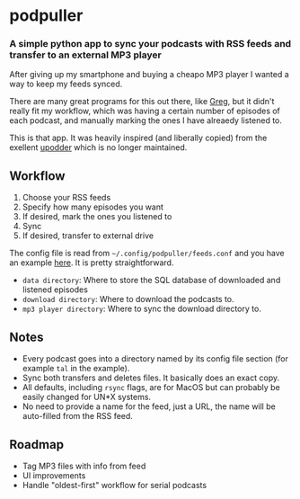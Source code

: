 # podpuller

### A simple python app to sync your podcasts with RSS feeds and transfer to an external MP3 player

After giving up my smartphone and buying a cheapo MP3 player I wanted a way to keep my feeds synced. 

There are many great programs for this out there, like [Greg](https://github.com/manolomartinez/greg/), but it didn't really fit my workflow, which was having a certain number of episodes of each podcast, and manually marking the ones I have alreaedy listened to. 

This is that app. It was heavily inspired (and liberally copied) from the exellent [upodder](https://github.com/m3nu/upodder) which is no longer maintained. 

## Workflow

1. Choose your RSS feeds
2. Specify how many episodes you want
3. If desired, mark the ones you listened to
4. Sync
5. If desired, transfer to external drive

The config file is read from `~/.config/podpuller/feeds.conf` and you have an example [here](https://github.com/guyhoffman/podpuller/blob/main/feeds.example.conf). It is pretty straightforward. 

- `data directory`: Where to store the SQL database of downloaded and listened episodes
- `download directory`: Where to download the podcasts to. 
- `mp3 player directory`: Where to sync the download directory to. 

## Notes

- Every podcast goes into a directory named by its config file section (for example `tal` in the example).
- Sync both transfers and deletes files. It basically does an exact copy.
- All defaults, including `rsync` flags, are for MacOS but can probably be easily changed for UN*X systems.
- No need to provide a name for the feed, just a URL, the name will be auto-filled from the RSS feed.

## Roadmap

- Tag MP3 files with info from feed
- UI improvements
- Handle "oldest-first" workflow for serial podcasts
